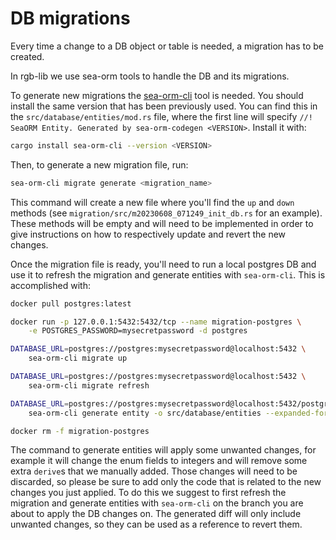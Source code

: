 # DB migrations

Every time a change to a DB object or table is needed, a migration has to be
created.

In rgb-lib we use sea-orm tools to handle the DB and its migrations.

To generate new migrations the [sea-orm-cli] tool is needed. You should install
the same version that has been previously used. You can find this in the
`src/database/entities/mod.rs` file, where the first line will specify `//!
SeaORM Entity. Generated by sea-orm-codegen <VERSION>`. Install it with:
```sh
cargo install sea-orm-cli --version <VERSION>
```

Then, to generate a new migration file, run:
```sh
sea-orm-cli migrate generate <migration_name>
```

This command will create a new file where you'll find the `up` and `down`
methods (see `migration/src/m20230608_071249_init_db.rs` for an example). These
methods will be empty and will need to be implemented in order to give
instructions on how to respectively update and revert the new changes.

Once the migration file is ready, you'll need to run a local postgres DB and
use it to refresh the migration and generate entities with `sea-orm-cli`. This
is accomplished with:
```sh
docker pull postgres:latest

docker run -p 127.0.0.1:5432:5432/tcp --name migration-postgres \
    -e POSTGRES_PASSWORD=mysecretpassword -d postgres

DATABASE_URL=postgres://postgres:mysecretpassword@localhost:5432 \
    sea-orm-cli migrate up

DATABASE_URL=postgres://postgres:mysecretpassword@localhost:5432 \
    sea-orm-cli migrate refresh

DATABASE_URL=postgres://postgres:mysecretpassword@localhost:5432/postgres \
    sea-orm-cli generate entity -o src/database/entities --expanded-format

docker rm -f migration-postgres
```

The command to generate entities will apply some unwanted changes, for example
it will change the enum fields to integers and will remove some extra `derive`s
that we manually added. Those changes will need to be discarded, so please be
sure to add only the code that is related to the new changes you just applied.
To do this we suggest to first refresh the migration and generate entities with
`sea-orm-cli` on the branch you are about to apply the DB changes on. The
generated diff will only include unwanted changes, so they can be used as a
reference to revert them.


[sea-orm-cli]: https://github.com/SeaQL/sea-orm/tree/master/sea-orm-cli
